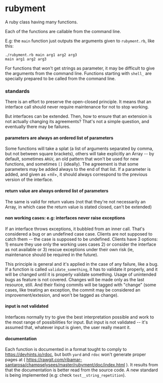#  rubyment

A ruby class having many functions.

Each of the functions are callable from the command line.

E.g: the `main` function just outputs the arguments given
to `rubyment.rb`, like this:

````
./rubyment.rb main arg1 arg2 arg3
main arg1 arg2 arg3
````

For functions that won't get strings as
parameter, it may be difficult to give the arguments
from the command line. Functions starting with `shell_`
are specially prepared to be called from the command
line.

### standards

There is an effort to preserve the open-closed principle. It means that an interface call should never require maintenance for not to stop working.

But interfaces can be extended. Then, how to ensure that an extension is not actually changing its agreements? That's not a simple question, and eventually there may be failures.

#### parameters are always an ordered list of parameters

Some functions will take a splat (a list of arguments separated by comma, but not between square brackets), others will take explicitly an Array -- by default, sometimes `ARGV`, an old pattern that won't be used for new functions, and sometimes `[]` (ideally). The agreement is that some parameters may be added always to the end of that list. If a parameter is added, and given as +nil+, it should always correspond to the previous version of the interface.

#### return value are always ordered list of parameters

The same is valid for return values (not that they're not necessarily an Array, in which case the return value is stated closed, can't be extended)

#### non working cases: e.g: interfaces never raise exceptions

If an interface throws exceptions, it bubbled from an inner call. That's considered a bug or an undefined case case. Clients are not supposed to catch them -- the case is supposed to be undefined. Clients have 3 options: 1) ensure they use only the working uses cases 2) or consider the interface as not available or 3) rescue exceptions under their own risk (ie, maintenance should be required in the future).

This principle is general and  it's applied in the case of any failure, like a bug.  If a function is called `validate_something`, it has to validate it properly,  and it will be changed until it is properly validate something. Usage of unintended bugs as feature is not covered. Changes will be made only as the last resource, still. And their fixing commits will be tagged with "change" (some cases, like treating an exception, the commit may be considered an improvement/extesion, and won't be tagged as change).


#### input is not validated

Interfaces normally try to give the best interpretation possible and work to the most range of possibilities for input. But input is not validated -- it's assumed that, whatever input is given, the user really meant it.

#### documentation

Each function is documented in a format tought to comply to https://devhints.io/rdoc, but both `yard` and `rdoc` won't generate proper pages at ( https://rawgit.com/ribamar-santarosa/champselysees/master/rubyment/doc/index.html ). It results from that the documentation is better read from the source code. A new standard is being implemented (e.g: check `test__string_repetition`).

